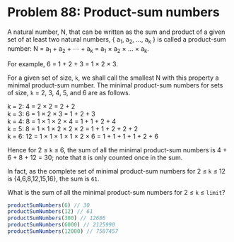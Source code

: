 # Problem 88: Product-sum numbers

A natural number, N, that can be written as the sum and product of a given set of at least two natural numbers, { a<sub>1</sub>, a<sub>2</sub>, …, a<sub>k</sub> } is called a product-sum number: N = a<sub>1</sub> + a<sub>2</sub> + ⋯ + a<sub>k</sub> = a<sub>1</sub> × a<sub>2</sub> × … × a<sub>k</sub>.

For example, 6 = 1 + 2 + 3 = 1 × 2 × 3.

For a given set of size, `k`, we shall call the smallest N with this property a minimal product-sum number. The minimal product-sum numbers for sets of size, `k` = 2, 3, 4, 5, and 6 are as follows.

k = 2: 4 = 2 × 2 = 2 + 2 <br>
k = 3: 6 = 1 × 2 × 3 = 1 + 2 + 3 <br>
k = 4: 8 = 1 × 1 × 2 × 4 = 1 + 1 + 2 + 4 <br>
k = 5: 8 = 1 × 1 × 2 × 2 × 2 = 1 + 1 + 2 + 2 + 2 <br>
k = 6: 12 = 1 × 1 × 1 × 1 × 2 × 6 = 1 + 1 + 1 + 1 + 2 + 6

Hence for 2 ≤ `k` ≤ 6, the sum of all the minimal product-sum numbers is 4 + 6 + 8 + 12 = 30; note that `8` is only counted once in the sum.

In fact, as the complete set of minimal product-sum numbers for 2 ≤ `k` ≤ 12 is {4,6,8,12,15,16}, the sum is `61`.

What is the sum of all the minimal product-sum numbers for 2 ≤ `k` ≤ `limit`?

```javascript
productSumNumbers(6) // 30
productSumNumbers(12) // 61
productSumNumbers(300) // 12686
productSumNumbers(6000) // 2125990
productSumNumbers(12000) // 7587457
```
